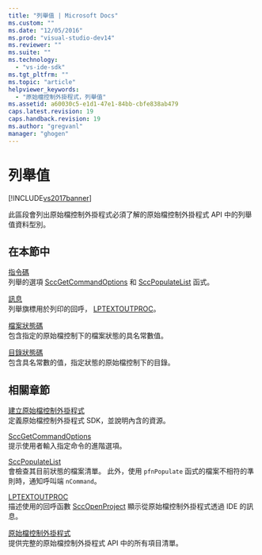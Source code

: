 ```yaml
---
title: "列舉值 | Microsoft Docs"
ms.custom: ""
ms.date: "12/05/2016"
ms.prod: "visual-studio-dev14"
ms.reviewer: ""
ms.suite: ""
ms.technology: 
  - "vs-ide-sdk"
ms.tgt_pltfrm: ""
ms.topic: "article"
helpviewer_keywords: 
  - "原始檔控制外掛程式，列舉值"
ms.assetid: a60030c5-e1d1-47e1-84bb-cbfe838ab479
caps.latest.revision: 19
caps.handback.revision: 19
ms.author: "gregvanl"
manager: "ghogen"
---
```

# 列舉值
[!INCLUDE[vs2017banner](../code-quality/includes/vs2017banner.md)]

此區段會列出原始檔控制外掛程式必須了解的原始檔控制外掛程式 API 中的列舉值資料型別。  
  
## 在本節中  
 [指令碼](../extensibility/command-code-enumerator.md)  
 列舉的選項 [SccGetCommandOptions](../extensibility/sccgetcommandoptions-function.md) 和 [SccPopulateList](../extensibility/sccpopulatelist-function.md) 函式。  
  
 [訊息](../extensibility/message-enumerator.md)  
 列舉旗標用於列印的回呼， [LPTEXTOUTPROC](../extensibility/lptextoutproc.md)。  
  
 [檔案狀態碼](../extensibility/file-status-code-enumerator.md)  
 包含指定的原始檔控制下的檔案狀態的具名常數值。  
  
 [目錄狀態碼](../extensibility/directory-status-code-enumerator.md)  
 包含具名常數的值，指定狀態的原始檔控制下的目錄。  
  
## 相關章節  
 [建立原始檔控制外掛程式](../extensibility/internals/creating-a-source-control-plug-in.md)  
 定義原始檔控制外掛程式 SDK，並說明內含的資源。  
  
 [SccGetCommandOptions](../extensibility/sccgetcommandoptions-function.md)  
 提示使用者輸入指定命令的進階選項。  
  
 [SccPopulateList](../extensibility/sccpopulatelist-function.md)  
 會檢查其目前狀態的檔案清單。 此外，使用 `pfnPopulate` 函式的檔案不相符的準則時，通知呼叫端 `nCommand`。  
  
 [LPTEXTOUTPROC](../extensibility/lptextoutproc.md)  
 描述使用的回呼函數 [SccOpenProject](../extensibility/sccopenproject-function.md) 顯示從原始檔控制外掛程式透過 IDE 的訊息。  
  
 [原始檔控制外掛程式](../extensibility/source-control-plug-ins.md)  
 提供完整的原始檔控制外掛程式 API 中的所有項目清單。